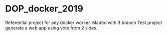 # DOP_docker_2019
Referential project for any docker worker. Maded with 3 branch 
Test project generate a web app using vote from 2 sides.
